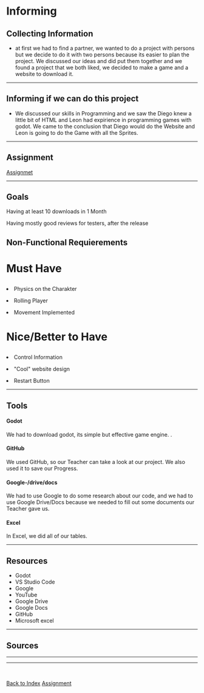 # Informing



## Collecting Information 

<ul><li> at first we had to find a partner, we wanted to do a project with persons but we decide to do it with two persons because its easier to plan the project. We discussed our ideas and did put them together and we found a project that we both liked, we decided to make a game and a website to download it.</li></ul>

<hr>

## Informing if we can do this project 

<ul><li> We discussed our skills in Programming and we saw the Diego knew a little bit of HTML and Leon had expirience in programming games with godot. We came to the conclusion that Diego would do the Website and Leon is going to do the Game with all the Sprites. </li></ul>

<hr>

## Assignment 
[Assignmet](https://github.com/dgdecorso/m431_ap24a_website-game/blob/main/assignementProposal.md)

<hr>

## Goals
<p>Having at least 10 downloads in 1 Month</p>
<p>Having mostly good reviews for testers, after the release</p>

## Non-Functional Requierements
# <p>Must Have</p>

<p><li>Physics on the Charakter</li></p>
<p><li>Rolling Player</li></p>
<p><li>Movement Implemented</li></p>

# <p>Nice/Better to Have</p>

<p><li>Control Information</li></p>
<p><li>"Cool" website design</li></p>
<p><li>Restart Button</li></p>

<hr>

## Tools 

#### Godot
<p> We had to download godot, its simple but effective game engine. . </p>

#### GitHub
<p> We used GitHub, so our Teacher can take a look at our project. We also used it to save our Progress. </p>

#### Google-/drive/docs
<p> We had to use Google to do some research about our code, and we had to use Google Drive/Docs because we needed to fill out some documents our Teacher gave us. </p>

#### Excel
<p> In Excel, we did all of our tables. </p>


<hr>

## Resources 

<ul>
<li> Godot </li>
<li> VS Studio Code</li>
<li> Google </li>
<li> YouTube </li>
<li> Google Drive </li> 
<li> Google Docs </li> 
<li> GitHub </li> 
<li> Microsoft excel </li>
</ul>

<hr>

## Sources



<hr> 


<ul>

</ul>

<hr>

<br>

[Back to Index](README.md)
[Assignment](https://github.com/dgdecorso/m431_ap24a_website-game/blob/main/assignementProposal.md)
